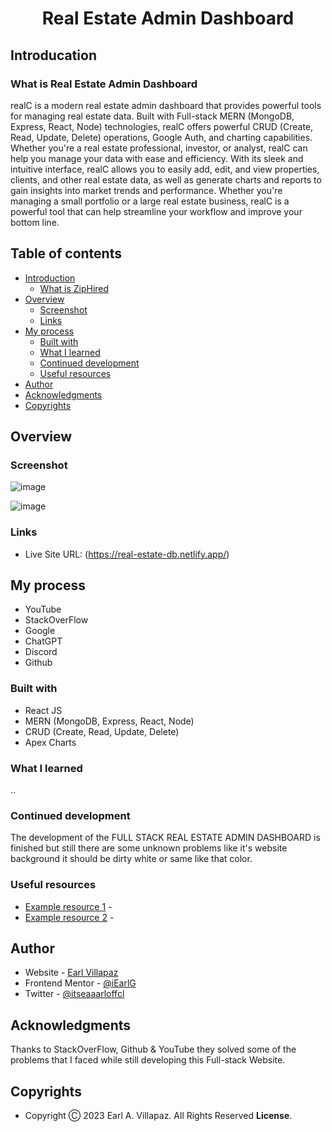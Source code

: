 # <h1 align="center"> Real Estate Admin Dashboard </h1>

## Introducation

### What is Real Estate Admin Dashboard
realC is a modern real estate admin dashboard that provides powerful tools for managing real estate data. Built with Full-stack MERN (MongoDB, Express, React, Node) technologies, realC offers powerful CRUD (Create, Read, Update, Delete) operations, Google Auth, and charting capabilities. Whether you're a real estate professional, investor, or analyst, realC can help you manage your data with ease and efficiency. With its sleek and intuitive interface, realC allows you to easily add, edit, and view properties, clients, and other real estate data, as well as generate charts and reports to gain insights into market trends and performance. Whether you're managing a small portfolio or a large real estate business, realC is a powerful tool that can help streamline your workflow and improve your bottom line.

## Table of contents

- [Introduction](#introduction)
  - [What is ZipHired](#what-is-real-estate-admin-dashboard)
- [Overview](#overview)
  - [Screenshot](#screenshot)
  - [Links](#links)
- [My process](#my-process)
  - [Built with](#built-with)
  - [What I learned](#what-i-learned)
  - [Continued development](#continued-development)
  - [Useful resources](#useful-resources)
- [Author](#author)
- [Acknowledgments](#acknowledgments)
- [Copyrights](#copyrights)

## Overview

### Screenshot

![image](https://user-images.githubusercontent.com/91045673/226786947-a5f0249f-6f15-43a4-bb78-a0af5d14738c.png)

![image](https://user-images.githubusercontent.com/91045673/226787028-e26fffb4-9455-4dc6-a109-455d73ba2c61.png)

### Links

- Live Site URL: (https://real-estate-db.netlify.app/)

## My process

- YouTube
- StackOverFlow
- Google
- ChatGPT
- Discord
- Github

### Built with

- React JS
- MERN (MongoDB, Express, React, Node)
- CRUD (Create, Read, Update, Delete)
- Apex Charts

### What I learned

..

### Continued development

The development of the FULL STACK REAL ESTATE ADMIN DASHBOARD is finished but still there are some unknown problems like it's website background it should be dirty white or same like that color.

### Useful resources

- [Example resource 1]() - 
- [Example resource 2]() - 

## Author

- Website - [Earl Villapaz](https://iearl-v.me/)
- Frontend Mentor - [@iEarlG](https://www.frontendmentor.io/profile/iEarlG)
- Twitter - [@itseaaarloffcl](https://www.twitter.com/itseaaarloffcl)


## Acknowledgments

Thanks to StackOverFlow, Github & YouTube they solved some of the problems that I faced while still developing this Full-stack Website.

## Copyrights

- Copyright Ⓒ 2023 Earl A. Villapaz. All Rights Reserved **License**.

